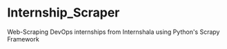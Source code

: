 # Internship_Scraper
Web-Scraping DevOps internships from Internshala using Python's Scrapy Framework
